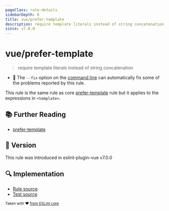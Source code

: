 ```yaml
---
pageClass: rule-details
sidebarDepth: 0
title: vue/prefer-template
description: require template literals instead of string concatenation
since: v7.0.0
---
```

# vue/prefer-template

> require template literals instead of string concatenation

- :wrench: The `--fix` option on the [command line](https://eslint.org/docs/user-guide/command-line-interface#fixing-problems) can automatically fix some of the problems reported by this rule.

This rule is the same rule as core [prefer-template] rule but it applies to the expressions in `<template>`.

## :books: Further Reading

- [prefer-template]

[prefer-template]: https://eslint.org/docs/rules/prefer-template

## :rocket: Version

This rule was introduced in eslint-plugin-vue v7.0.0

## :mag: Implementation

- [Rule source](https://github.com/vuejs/eslint-plugin-vue/blob/master/lib/rules/prefer-template.js)
- [Test source](https://github.com/vuejs/eslint-plugin-vue/blob/master/tests/lib/rules/prefer-template.js)

<sup>Taken with ❤️ [from ESLint core](https://eslint.org/docs/rules/prefer-template)</sup>
